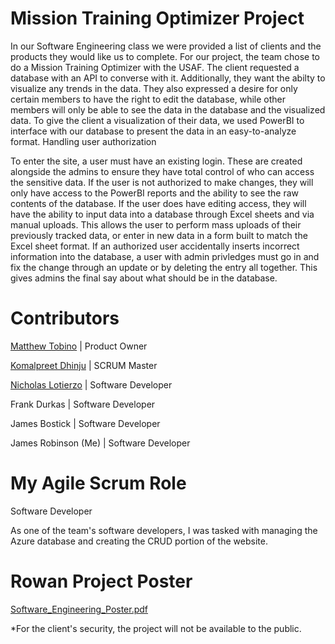 
# Mission Training Optimizer Project
In our Software Engineering class we were provided a list of clients and the products they would like us to complete. For our project, the team chose to do a Mission Training Optimizer with the USAF. The client requested a database with an API to converse with it. Additionally, they want the abilty to visualize any trends in the data. They also expressed a desire for only certain members to have the right to edit the database, while other members will only be able to see the data in the database and the visualized data. To give the client a visualization of their data, we used PowerBI to interface with our database to present the data in an easy-to-analyze format.
Handling user authorization

To enter the site, a user must have an existing login. These are created alongside the admins to ensure they have total control of who can access the sensitive data. If the user is not authorized to make changes, they will only have access to the PowerBI reports and the ability to see the raw contents of the database. If the user does have editing access, they will have the ability to input data into a database through Excel sheets and via manual uploads. This allows the user to perform mass uploads of their previously tracked data, or enter in new data in a form built to match the Excel sheet format. If an authorized user accidentally inserts incorrect information into the database, a user with admin privledges must go in and fix the change through an update or by deleting the entry all together. This gives admins the final say about what should be in the database.
# Contributors

[Matthew Tobino](https://github.com/mtobino) | Product Owner

[Komalpreet Dhinju](https://github.com/kdhinju29) | SCRUM Master

[Nicholas Lotierzo](https://github.com/lotier95) | Software Developer

Frank Durkas | Software Developer

James Bostick | Software Developer

James Robinson (Me) | Software Developer

# My Agile Scrum Role
Software Developer

As one of the team's software developers, I was tasked with managing the Azure database and creating the CRUD portion of the website. 

# Rowan Project Poster
[Software_Engineering_Poster.pdf](https://github.com/user-attachments/files/18271753/Software_Engineering_Poster.pdf)


*For the client's security, the project will not be available to the public.

